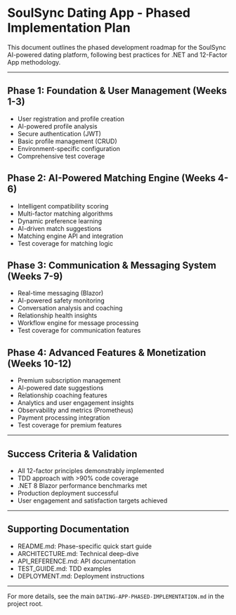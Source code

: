 # SoulSync Dating App - Phased Implementation Plan

This document outlines the phased development roadmap for the SoulSync AI-powered dating platform, following best practices for .NET and 12-Factor App methodology.

---

## Phase 1: Foundation & User Management (Weeks 1-3)
- User registration and profile creation
- AI-powered profile analysis
- Secure authentication (JWT)
- Basic profile management (CRUD)
- Environment-specific configuration
- Comprehensive test coverage

## Phase 2: AI-Powered Matching Engine (Weeks 4-6)
- Intelligent compatibility scoring
- Multi-factor matching algorithms
- Dynamic preference learning
- AI-driven match suggestions
- Matching engine API and integration
- Test coverage for matching logic

## Phase 3: Communication & Messaging System (Weeks 7-9)
- Real-time messaging (Blazor)
- AI-powered safety monitoring
- Conversation analysis and coaching
- Relationship health insights
- Workflow engine for message processing
- Test coverage for communication features

## Phase 4: Advanced Features & Monetization (Weeks 10-12)
- Premium subscription management
- AI-powered date suggestions
- Relationship coaching features
- Analytics and user engagement insights
- Observability and metrics (Prometheus)
- Payment processing integration
- Test coverage for premium features

---

## Success Criteria & Validation
- All 12-factor principles demonstrably implemented
- TDD approach with >90% code coverage
- .NET 8 Blazor performance benchmarks met
- Production deployment successful
- User engagement and satisfaction targets achieved

---

## Supporting Documentation
- README.md: Phase-specific quick start guide
- ARCHITECTURE.md: Technical deep-dive
- API_REFERENCE.md: API documentation
- TEST_GUIDE.md: TDD examples
- DEPLOYMENT.md: Deployment instructions

---

For more details, see the main `DATING-APP-PHASED-IMPLEMENTATION.md` in the project root.